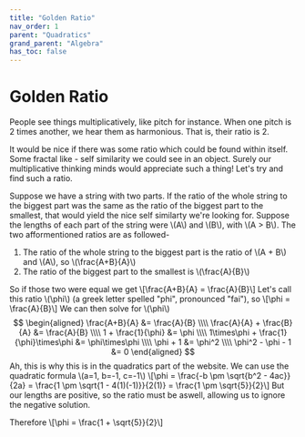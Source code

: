 ```yaml
---
title: "Golden Ratio"
nav_order: 1
parent: "Quadratics"
grand_parent: "Algebra"
has_toc: false
---
```


# Golden Ratio

People see things multiplicatively, like pitch for instance. When one pitch is 2 times another, we hear them as harmonious.
That is, their ratio is 2.

It would be nice if there was some ratio which could be found within itself. 
Some fractal like - self similarity we could see in an object.
Surely our multiplicative thinking minds would appreciate such a thing!
Let's try and find such a ratio.

Suppose we have a string with two parts. If the ratio of the whole string to the biggest part was the same as the ratio of the biggest part to the smallest,
that would yield the nice self similarty we're looking for.
Suppose the lengths of each part of the string were \\(A\\) and \\(B\\), with \\(A > B\\).
The two afformentioned ratios are as followed-
1. The ratio of the whole string to the biggest part is the ratio of \\(A + B\\) and \\(A\\), so \\(\frac{A+B}{A}\\)
2. The ratio of the biggest part to the smallest is \\(\frac{A}{B}\\)

So if those two were equal we get
\\[\frac{A+B}{A} = \frac{A}{B}\\]
Let's call this ratio \\(\phi\\) (a greek letter spelled "phi", pronounced "fai"), so
\\[\phi = \frac{A}{B}\\]
We can then solve for \\(\phi\\)
$$
\begin{aligned}
\frac{A+B}{A} &= \frac{A}{B} \\\\
\frac{A}{A} + \frac{B}{A} &= \frac{A}{B} \\\\
1 + \frac{1}{\phi} &= \phi \\\\
1\times\phi + \frac{1}{\phi}\times\phi &= \phi\times\phi \\\\
\phi + 1 &= \phi^2 \\\\
\phi^2 - \phi - 1 &= 0
\end{aligned}    
$$
Ah, this is why this is in the quadratics part of the website.
We can use the quadratic formula \\(a=1, b=-1, c=-1\\)
\\[\phi = \frac{-b \pm \sqrt{b^2 - 4ac}}{2a} = \frac{1 \pm \sqrt{1 - 4(1)(-1)}}{2(1)} = \frac{1 \pm \sqrt{5}}{2}\\]
But our lengths are positive, so the ratio must be aswell, allowing us to ignore the negative solution.

Therefore
\\[\phi = \frac{1 + \sqrt{5}}{2}\\]